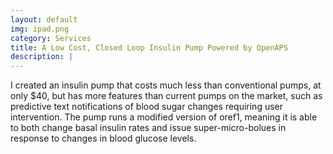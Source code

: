 ```yaml
---
layout: default
img: ipad.png
category: Services
title: A Low Cost, Closed Loop Insulin Pump Powered by OpenAPS
description: |
---
```

  I created an insulin pump that costs much less than conventional pumps, at only $40, but has more features than current pumps on the market, such as predictive text notifications of blood sugar changes requiring user intervention. The pump runs a modified version of oref1, meaning it is able to both change basal insulin rates and issue super-micro-bolues in response to changes in blood glucose levels.
